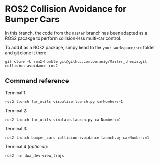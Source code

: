 
# ROS2 Collision Avoidance for Bumper Cars

In this branch, the code from the ```master``` branch has been adapted as a ROS2 pacakge to perform collision-less multi-car control.

To add it as a ROS2 package, simpy head to the ```your-workspace/src``` folder and git clone it there:

```
git clone -b ros2-humble git@github.com:buranig/Master_thesis.git collision-avoidance-ros2
```

## Command reference

Terminal 1:
```
ros2 launch lar_utils visualize.launch.py carNumber:=1
```

Terminal 2:
```
ros2 launch lar_utils simulate.launch.py carNumber:=1
```

Terminal 3:
```
ros2 launch bumper_cars collision-avoidance.launch.py carNumber:=1
```

Terminal 4 (_optional_):
```
ros2 run dwa_dev view_trajs
```

